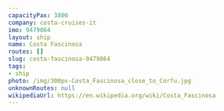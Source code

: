 ```yaml
---
capacityPax: 3800
company: costa-cruises-it
imo: 9479864
layout: ship
name: Costa Fascinosa
routes: []
slug: costa-fascinosa-9479864
tags:
- ship
photo: /img/300px-Costa_Fascinosa_close_to_Corfu.jpg
unknownRoutes: null
wikipediaUrl: https://en.wikipedia.org/wiki/Costa_Fascinosa
---
```

